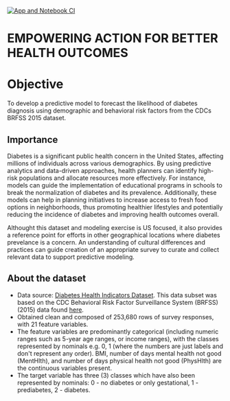 [![App and Notebook CI](https://github.com/kanhgo/predictive_modeling/actions/workflows/main.yml/badge.svg)](https://github.com/kanhgo/predictive_modeling/actions/workflows/main.yml)

# EMPOWERING ACTION FOR BETTER HEALTH OUTCOMES
# Objective
To develop a predictive model to forecast the likelihood of diabetes diagnosis using demographic and behavioral risk factors from the CDCs BRFSS 2015 dataset.

## Importance

Diabetes is a significant public health concern in the United States, affecting millions of individuals across various demographics. By using predictive analytics and data-driven approaches, health planners can identify high-risk populations and allocate resources more effectively. For instance, models can guide the implementation of educational programs in schools to break the normalization of diabetes and its prevalence. Additionally, these models can help in planning initiatives to increase access to fresh food options in neighborhoods, thus promoting healthier lifestyles and potentially reducing the incidence of diabetes and improving health outcomes overall.

Althought this dataset and modeling exercise is US focused, it also provides a reference point for efforts in other geographical locations where diabetes prevelance is a concern. An understanding of cultural differences and practices can guide creation of an appropriate survey to curate and collect relevant data to support predictive modeling.

## About the dataset
- Data source: [Diabetes Health Indicators Dataset](https://www.kaggle.com/datasets/alexteboul/diabetes-health-indicators-dataset). This data subset was based on the CDC Behavioral Risk Factor Surveillance System (BRFSS)(2015) data found [here](https://www.cdc.gov/brfss/annual_data/annual_2015.html). 
- Obtained clean and composed of 253,680 rows of survey responses, with 21 feature variables.
- The feature variables are predominantly categorical (including numeric ranges such as 5-year age ranges, or income ranges), with the classes represented by nominals e.g. 0, 1 (where the numbers are just labels and don't represent any order). BMI, number of days mental health not good (MentHlth), and number of days physical health not good (PhysHlth) are the continuous variables present.
- The target variable has three (3) classes which have also been represented by nominals: 0 - no diabetes or only gestational, 1 - prediabetes, 2 - diabetes.
